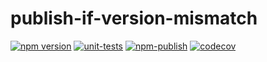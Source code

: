 # publish-if-version-mismatch

[![npm version](https://badge.fury.io/js/publish-if-version-mismatch.svg)](https://www.npmjs.com/package/publish-if-version-mismatch)
[![unit-tests](https://github.com/pabra/publish-if-version-mismatch/workflows/unit-tests/badge.svg?branch=master)](https://github.com/pabra/publish-if-version-mismatch/actions?query=branch%3Amaster+workflow%3Aunit-tests)
[![npm-publish](https://github.com/pabra/publish-if-version-mismatch/workflows/npm-publish/badge.svg)](https://github.com/pabra/publish-if-version-mismatch/actions?query=workflow%3Anpm-publish)
[![codecov](https://codecov.io/gh/pabra/publish-if-version-mismatch/branch/master/graph/badge.svg)](https://codecov.io/gh/pabra/publish-if-version-mismatch)
